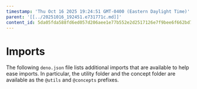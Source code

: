 ```yaml
---
timestamp: 'Thu Oct 16 2025 19:24:51 GMT-0400 (Eastern Daylight Time)'
parent: '[[../20251016_192451.e731771c.md]]'
content_id: 5da05fda588fd6ed057d206aee1e77b552e2d2517126e7f9bee6f662bd7c0afe
---
```


# Imports

The following `deno.json` file lists additional imports that are available to help ease imports. In particular, the utility folder and the concept folder are available as the `@utils` and `@concepts` prefixes.
